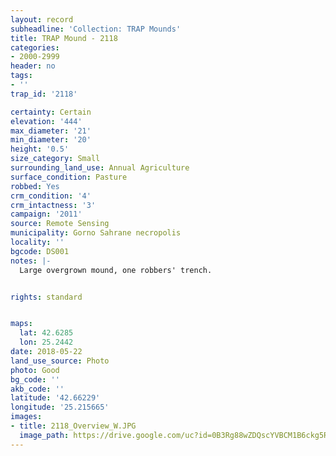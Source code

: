 ```yaml
---
layout: record
subheadline: 'Collection: TRAP Mounds'
title: TRAP Mound - 2118
categories:
- 2000-2999
header: no
tags:
- ''
trap_id: '2118'

certainty: Certain
elevation: '444'
max_diameter: '21'
min_diameter: '20'
height: '0.5'
size_category: Small
surrounding_land_use: Annual Agriculture
surface_condition: Pasture
robbed: Yes
crm_condition: '4'
crm_intactness: '3'
campaign: '2011'
source: Remote Sensing
municipality: Gorno Sahrane necropolis
locality: ''
bgcode: DS001
notes: |-
  Large overgrown mound, one robbers' trench.


rights: standard


maps:
  lat: 42.6285
  lon: 25.2442
date: 2018-05-22
land_use_source: Photo
photo: Good
bg_code: ''
akb_code: ''
latitude: '42.66229'
longitude: '25.215665'
images:
- title: 2118_Overview_W.JPG
  image_path: https://drive.google.com/uc?id=0B3Rg88wZDQscYVBCM1B6ckg5RHM
---
```

